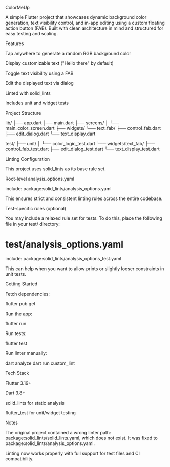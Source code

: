 ColorMeUp

A simple Flutter project that showcases dynamic background color generation, text visibility control, and in-app editing using a custom floating action button (FAB). Built with clean architecture in mind and structured for easy testing and scaling.

Features

Tap anywhere to generate a random RGB background color

Display customizable text ("Hello there" by default)

Toggle text visibility using a FAB

Edit the displayed text via dialog

Linted with solid_lints

Includes unit and widget tests

Project Structure

lib/
├── app.dart
├── main.dart
├── screens/
│   └── main_color_screen.dart
├── widgets/
    └── text_fab/
        ├── control_fab.dart
        ├── edit_dialog.dart
        └── text_display.dart

test/
├── unit/
│   └── color_logic_test.dart
└── widgets/text_fab/
    ├── control_fab_test.dart
    ├── edit_dialog_test.dart
    └── text_display_test.dart

Linting Configuration

This project uses solid_lints as its base rule set.

Root-level analysis_options.yaml

include: package:solid_lints/analysis_options.yaml

This ensures strict and consistent linting rules across the entire codebase.

Test-specific rules (optional)

You may include a relaxed rule set for tests. To do this, place the following file in your test/ directory:

# test/analysis_options.yaml
include: package:solid_lints/analysis_options_test.yaml

This can help when you want to allow prints or slightly looser constraints in unit tests.

Getting Started

Fetch dependencies:

flutter pub get

Run the app:

flutter run

Run tests:

flutter test

Run linter manually:

dart analyze
dart run custom_lint

Tech Stack

Flutter 3.19+

Dart 3.8+

solid_lints for static analysis

flutter_test for unit/widget testing

Notes

The original project contained a wrong linter path: package:solid_lints/solid_lints.yaml, which does not exist. It was fixed to package:solid_lints/analysis_options.yaml.

Linting now works properly with full support for test files and CI compatibility.